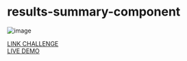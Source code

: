 # results-summary-component
![image](https://github.com/JonathanManzanoDiaz/results-summary-component/assets/43423216/16173233-8d34-4676-a9f2-8e73e6f8e258)


[LINK CHALLENGE](https://www.frontendmentor.io/challenges/results-summary-component-CE_K6s0maV)
<br>
[LIVE DEMO](https://jonathanmanzanodiaz.github.io/frontendmentor/ALL-CHALLENGES/028-results-summary-component/)
